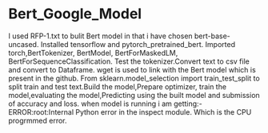 # Bert_Google_Model
I used RFP-1.txt to bulit Bert model in that i have chosen bert-base-uncased.
Installed tensorflow and pytorch_pretrained_bert. Imported torch,BertTokenizer, BertModel, BertForMaskedLM, BertForSequenceClassification. Test the tokenizer.Convert text to csv file and convert to Dataframe. 
wget is used to link with the Bert model which is present in the github.
From sklearn.model_selection import train_test_split to split train and test text.Build the model,Prepare optimizer, train the model,evaluating the model,Predicting using the built model and submission of accuracy and loss.
when model is running i am getting:-
ERROR:root:Internal Python error in the inspect module.
Which is the CPU progrmmed error.
